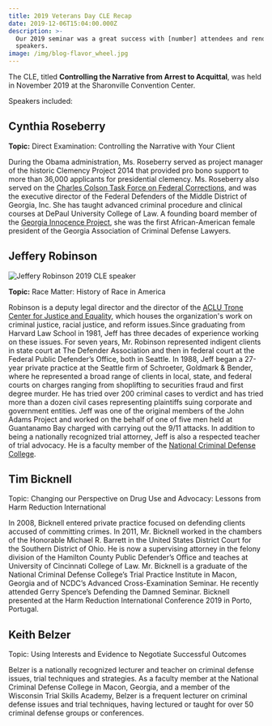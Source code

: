 ```yaml
---
title: 2019 Veterans Day CLE Recap
date: 2019-12-06T15:04:00.000Z
description: >-
  Our 2019 seminar was a great success with [number] attendees and renowned
  speakers.
image: /img/blog-flavor_wheel.jpg
---
```

The CLE, titled **Controlling the Narrative from Arrest to Acquittal**, was held in November 2019 at the Sharonville Convention Center.

Speakers included:

## **Cynthia Roseberry**

**Topic:** Direct Examination: Controlling the Narrative with Your Client

During the Obama administration, Ms. Roseberry served as project manager of the historic Clemency Project 2014 that provided pro bono support to more than 36,000 applicants for presidential clemency. Ms. Roseberry  also  served  on  the  [Charles Colson Task Force on  Federal  Corrections](https://www.urban.org/features/charles-colson-task-force-federal-corrections),  and  was  the executive  director  of  the  Federal  Defenders  of  the  Middle District of Georgia, Inc. She  has  taught advanced  criminal  procedure  and  clinical  courses  at DePaul University College of Law.  A founding board member of the [Georgia Innocence Project](https://www.georgiainnocenceproject.org), she was the first African-American female president of the Georgia Association of Criminal Defense Lawyers.

## **Jeffery Robinson**

![Jeffery Robinson 2019 CLE speaker](/img/jeffery-robinson-aclu-trone.png "Jeffery Robinson")

**Topic:** Race Matter: History of Race in America

Robinson is a deputy legal director  and  the  director  of  the  [ACLU Trone Center for Justice and Equality](https://www.aclu.org/aclu-centers), which  houses  the  organization's  work  on  criminal  justice,  racial  justice, and reform issues.Since graduating from Harvard Law School in 1981, Jeff has three decades of experience  working  on  these  issues. For seven years, Mr. Robinson  represented indigent clients in state court at The Defender Association and then in federal court at the Federal Public Defender’s Office, both in Seattle. In 1988, Jeff began a 27-year private practice at the Seattle firm of Schroeter, Goldmark & Bender, where he represented a broad range of clients in local, state, and federal courts on charges ranging from shoplifting to securities fraud and first degree murder. He has tried over 200 criminal cases to verdict and has tried more than a dozen civil cases  representing  plaintiffs  suing  corporate  and  government  entities. Jeff  was  one  of  the original members of the John Adams Project and worked on the behalf of one of five men held at Guantanamo Bay charged with carrying out the 9/11 attacks.  In addition to being a nationally recognized trial attorney, Jeff is also a respected teacher of trial advocacy. He is a faculty member of the [National Criminal Defense College](http://www.ncdc.net). 

## **Tim Bicknell**

Topic: Changing our Perspective on Drug Use and Advocacy: Lessons from Harm Reduction International

In  2008, Bicknell  entered  private  practice  focused on  defending clients  accused  of  committing crimes. In 2011, Mr.  Bicknell  worked in the chambers  of  the Honorable  Michael R. Barrett  in  the  United States  District  Court  for  the  Southern District of Ohio.  He is now a  supervising attorney in  the  felony division of the Hamilton County Public Defender’s Office and teaches at University of Cincinnati College of Law. Mr.  Bicknell is  a graduate of the National Criminal Defense College’s Trial Practice Institute in Macon,  Georgia  and  of NCDC’s  Advanced  Cross-Examination  Seminar.  He  recently  attended Gerry Spence’s Defending the Damned Seminar. Bicknell presented at the Harm Reduction International Conference 2019 in Porto, Portugal. 

## **Keith Belzer**

Topic: Using Interests and Evidence to Negotiate Successful Outcomes

Belzer is a nationally recognized lecturer and teacher on criminal defense issues, trial techniques and strategies. As a faculty member at the National Criminal Defense College  in  Macon,  Georgia,  and  a member of the Wisconsin Trial Skills Academy, Belzer is a frequent lecturer on criminal defense issues and trial techniques, having lectured or taught for over 50 criminal defense groups or conferences.
